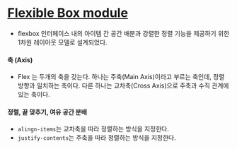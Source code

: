 # [Flexible Box module](https://developer.mozilla.org/ko/docs/Web/CSS/CSS_Flexible_Box_Layout/Flexbox%EC%9D%98_%EA%B8%B0%EB%B3%B8_%EA%B0%9C%EB%85%90)
- flexbox 인터페이스 내의 아이템 간 공간 배분과 강렬한 정렬 기능을 제공하기 위한 1차원 레이아웃 모델로 설계되었다.

#### 축 (Axis)
- Flex 는 두개의 축을 갖는다. 하나는 주축(Main Axis)이라고 부르는 축인데, 정렬 방향과 일치하는 축이다. 다른 하나는 교차축(Cross Axis)으로 주축과 수직 관계에 있는 축이다.

#### 정렬, 끝 맞추기, 여유 공간 분배
- `alingn-items`는 교차축을 따라 정렬하는 방식을 지정한다.
- `justify-contents`는 주축을 따라 정렬하는 방식을 지정한다.